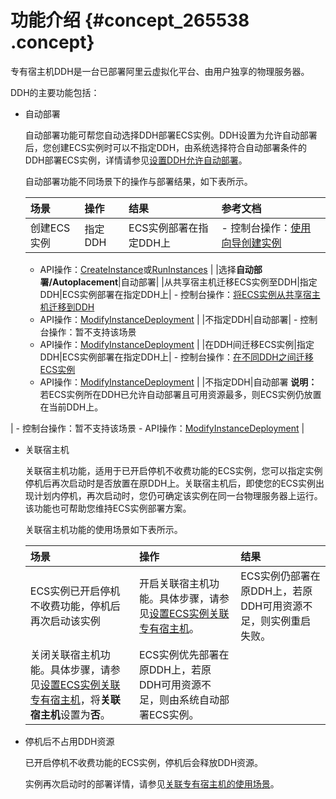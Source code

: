 # 功能介绍 {#concept_265538 .concept}

专有宿主机DDH是一台已部署阿里云虚拟化平台、由用户独享的物理服务器。

DDH的主要功能包括：

-   自动部署

    自动部署功能可帮您自动选择DDH部署ECS实例。DDH设置为允许自动部署后，您创建ECS实例时可以不指定DDH，由系统选择符合自动部署条件的DDH部署ECS实例，详情请参见[设置DDH允许自动部署](../../../../cn.zh-CN/用户指南/设置DDH允许自动部署.md#)。

    自动部署功能不同场景下的操作与部署结果，如下表所示。

    |场景|操作|结果|参考文档|
    |:-|:-|:-|:---|
    |创建ECS实例|指定DDH|ECS实例部署在指定DDH上|     -   控制台操作：[使用向导创建实例](../../../../cn.zh-CN/实例/创建实例/使用向导创建实例.md#)
    -   API操作：[CreateInstance](../../../../cn.zh-CN/API参考/实例/CreateInstance.md#)或[RunInstances](../../../../cn.zh-CN/API参考/实例/RunInstances.md#)
 |
    |选择**自动部署/Autoplacement**|自动部署|
    |从共享宿主机迁移ECS实例至DDH|指定DDH|ECS实例部署在指定DDH上|     -   控制台操作：[将ECS实例从共享宿主机迁移到DDH](../../../../cn.zh-CN/用户指南/将ECS实例从共享宿主机迁移到DDH.md#)
    -   API操作：[ModifyInstanceDeployment](../../../../cn.zh-CN/API参考/ModifyInstanceDeployment.md#)
 |
    |不指定DDH|自动部署|     -   控制台操作：暂不支持该场景
    -   API操作：[ModifyInstanceDeployment](../../../../cn.zh-CN/API参考/ModifyInstanceDeployment.md#)
 |
    |在DDH间迁移ECS实例|指定DDH|ECS实例部署在指定DDH上|     -   控制台操作：[在不同DDH之间迁移ECS实例](../../../../cn.zh-CN/用户指南/在不同DDH之间迁移ECS实例.md#)
    -   API操作：[ModifyInstanceDeployment](../../../../cn.zh-CN/API参考/ModifyInstanceDeployment.md#)
 |
    |不指定DDH|自动部署 **说明：** 若ECS实例所在DDH已允许自动部署且可用资源最多，则ECS实例仍放置在当前DDH上。

 |     -   控制台操作：暂不支持该场景
    -   API操作：[ModifyInstanceDeployment](../../../../cn.zh-CN/API参考/ModifyInstanceDeployment.md#)
 |

-   关联宿主机

    关联宿主机功能，适用于已开启停机不收费功能的ECS实例，您可以指定实例停机后再次启动时是否放置在原DDH上。关联宿主机后，即使您的ECS实例出现计划内停机，再次启动时，您仍可确定该实例在同一台物理服务器上运行。该功能也可帮助您维持ECS实例部署方案。

    关联宿主机功能的使用场景如下表所示。

    |场景|操作|结果|
    |:-|:-|:-|
    |ECS实例已开启停机不收费功能，停机后再次启动该实例|开启关联宿主机功能。具体步骤，请参见[设置ECS实例关联专有宿主机](../../../../cn.zh-CN/用户指南/设置ECS实例关联专有宿主机.md#)。|ECS实例仍部署在原DDH上，若原DDH可用资源不足，则实例重启失败。|
    |关闭关联宿主机功能。具体步骤，请参见[设置ECS实例关联专有宿主机](../../../../cn.zh-CN/用户指南/设置ECS实例关联专有宿主机.md#)，将**关联宿主机**设置为**否**。|ECS实例优先部署在原DDH上，若原DDH可用资源不足，则由系统自动部署ECS实例。|

-   停机后不占用DDH资源

    已开启停机不收费功能的ECS实例，停机后会释放DDH资源。

    实例再次启动时的部署详情，请参见[关联专有宿主机的使用场景](#li_0ws_3yd_kfy)。


